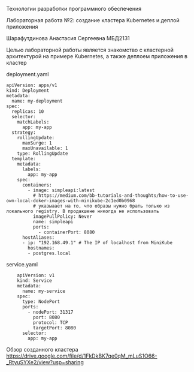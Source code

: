 Технологии разработки программного обеспечения

Лабораторная работа №2: создание кластера Kubernetes и деплой приложения

Шарафутдинова Анастасия Сергеевна МБД2131

Целью лабораторной работы является знакомство с кластерной архитектурой на примере Kubernetes, а также деплоем приложения в кластер

deployment.yaml

    apiVersion: apps/v1
    kind: Deployment
    metadata:
      name: my-deployment
    spec:
      replicas: 10
      selector:
        matchLabels:
          app: my-app
      strategy:
        rollingUpdate:
          maxSurge: 1
          maxUnavailable: 1
        type: RollingUpdate
      template:
        metadata:
          labels:
            app: my-app
        spec:
          containers:
            - image: simpleapi:latest
              # https://medium.com/bb-tutorials-and-thoughts/how-to-use-own-local-doker-images-with-minikube-2c1ed0b0968
              # указыаает на то, что образы нужно брать только из локального registry. В продакшене никогда не использовать
              imagePullPolicy: Never 
              name: simpleapi
              ports:
                - containerPort: 8080
          hostAliases:
          - ip: "192.168.49.1" # The IP of localhost from MiniKube
            hostnames:
            - postgres.local
            
service.yaml

        apiVersion: v1
        kind: Service
        metadata:
          name: my-service
        spec:
          type: NodePort
          ports:
            - nodePort: 31317
              port: 8080
              protocol: TCP
              targetPort: 8080
          selector:
            app: my-app

Обзор созданного кластера
https://drive.google.com/file/d/1FkDkBK7qe0qM_mLuS1O66-_RtyuSYXe2/view?usp=sharing
